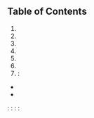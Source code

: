 ## <a name='contents'>Table of Contents</a>

  1. [](#)
  1. [](#)
  1. [](#)
  1. [](#)
  1. [](#)
  1. [](#)
  1. [](#)
   <a name=''> :</a>
   * 
   * 
   <a name=''> :</a>
   <a name=''> :</a>
   <a name=''> :</a>
   <a name=''> :</a>
